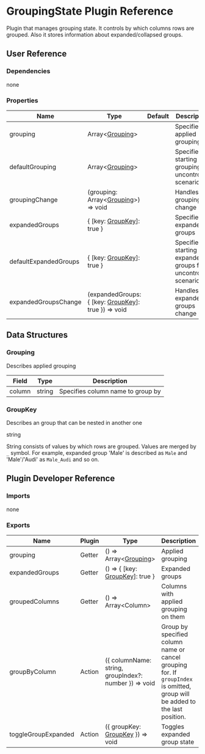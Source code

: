 # GroupingState Plugin Reference

Plugin that manages grouping state. It controls by which columns rows are grouped. Also it stores information about expanded/collapsed groups.

## User Reference

### Dependencies

none

### Properties

Name | Type | Default | Description
-----|------|---------|------------
grouping | Array&lt;[Grouping](#grouping)&gt; | | Specifies applied grouping
defaultGrouping | Array&lt;[Grouping](#grouping)&gt; | | Specifies starting grouping for uncontrolled scenario
groupingChange | (grouping: Array&lt;[Grouping](#grouping)&gt;) => void | | Handles grouping change
expandedGroups | { [key: [GroupKey](#group-key)]: true } | | Specifies expanded groups
defaultExpandedGroups | { [key: [GroupKey](#group-key)]: true } | | Specifies starting expanded groups for uncontrolled scenario
expandedGroupsChange | (expandedGroups: { [key: [GroupKey](#group-key)]: true }) => void | | Handles expanded groups change

## Data Structures

### Grouping

Describes applied grouping

Field | Type | Description
------|------|------------
column | string | Specifies column name to group by

### <a name="group-key"></a>GroupKey

Describes an group that can be nested in another one

string

String consists of values by which rows are grouped. Values are merged by `_` symbol. For example, expanded group 'Male' is described as `Male` and 'Male'/'Audi' as `Male_Audi` and so on.

## Plugin Developer Reference

### Imports

none

### Exports

Name | Plugin | Type | Description
-----|--------|------|------------
grouping | Getter | () => Array&lt;[Grouping](#grouping)&gt; | Applied grouping
expandedGroups | Getter | () => { [key: [GroupKey](#group-key)]: true } | Expanded groups
groupedColumns | Getter | () => Array&lt;Column&gt; | Columns with applied grouping on them
groupByColumn | Action | ({ columnName: string, groupIndex?: number }) => void | Group by specified column name or cancel grouping for. If `groupIndex` is omitted, group will be added to the last position.
toggleGroupExpanded | Action | ({ groupKey: [GroupKey](#group-key) }) => void | Toggles expanded group state
